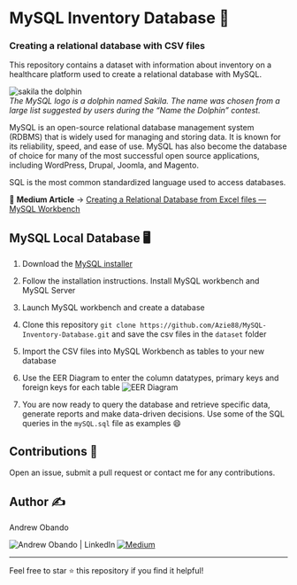 # MySQL Inventory Database 💾

### Creating a relational database with CSV files <br>
This repository contains a dataset with information about inventory on a healthcare platform used to create a relational database with MySQL.

![sakila the dolphin](https://github.com/user-attachments/assets/9dca8ef7-8b89-4e28-a443-a65b0eb75f5b)
<br>*The MySQL logo is a dolphin named Sakila. The name was chosen from a large list suggested by users during the “Name the Dolphin” contest.*

MySQL is an open-source relational database management system (RDBMS) that is widely used for managing and storing data. It is known for its reliability, speed, and ease of use. MySQL has also become the database of choice for many of the most successful open source applications, including WordPress, Drupal, Joomla, and Magento.

SQL is the most common standardized language used to access databases.

📖 **Medium Article** -> [Creating a Relational Database from Excel files — MySQL Workbench](https://medium.com/@obandoandrew8/creating-a-relational-database-from-excel-files-mysql-workbench-3fe56164bf34)

## MySQL Local Database 🖥️


1. Download the [MySQL installer](https://dev.mysql.com/downloads/installer/)

2. Follow the installation instructions. Install MySQL workbench and MySQL Server

3. Launch MySQL workbench and create a database

4. Clone this repository `git clone https://github.com/Azie88/MySQL-Inventory-Database.git` and save the csv files in the `dataset` folder

5. Import the CSV files into MySQL Workbench as tables to your new database

6. Use the EER Diagram to enter the column datatypes, primary keys and foreign keys for each table
![EER Diagram](https://github.com/user-attachments/assets/0369f474-24df-4962-8aeb-799d0c4fb365)

7. You are now ready to query the database and retrieve specific data, generate reports and make data-driven decisions. Use some of the SQL queries in the `mySQL.sql` file as examples :smile:

## Contributions :handshake:

Open an issue, submit a pull request or contact me for any contributions.

## Author :writing_hand:

Andrew Obando

<a href="https://www.linkedin.com/in/andrewobando/"><img align="left" src="https://img.shields.io/badge/linkedin-%230077B5.svg?style=for-the-badge&logo=linkedin&logoColor=white" alt="Andrew Obando | LinkedIn"/></a>
<a href="https://medium.com/@obandoandrew8">
![Medium](https://img.shields.io/badge/Medium-12100E?style=for-the-badge&logo=medium&logoColor=white)
</a>

---

Feel free to star ⭐ this repository if you find it helpful!

